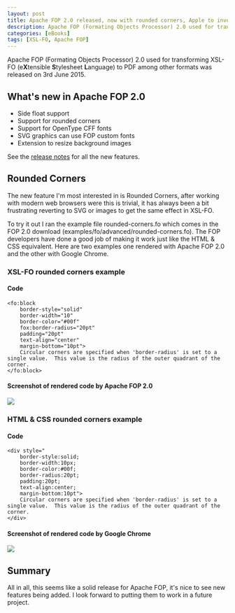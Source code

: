 ```yaml
---
layout: post
title: Apache FOP 2.0 released, now with rounded corners, Apple to investigate
description: Apache FOP (Formating Objects Processor) 2.0 used for transforming XSL-FO (eXtensible Stylesheet Language) to PDF among other formats was released on 3rd June 2015. New features include; rounded corners, side floats and OpenType CFF font support.
categories: [eBooks]
tags: [XSL-FO, Apache FOP]
---
```

Apache FOP (Formating Objects Processor) 2.0 used for transforming XSL-FO (e**X**tensible **S**tylesheet **L**anguage) to PDF among other formats was released on 3rd June 2015.

## What's new in Apache FOP 2.0

- Side float support
- Support for rounded corners
- Support for OpenType CFF fonts
- SVG graphics can use FOP custom fonts
- Extension to resize background images

See the [release notes](https://xmlgraphics.apache.org/fop/2.0/releaseNotes_2.0.html) for all the new features.

## Rounded Corners
The new feature I'm most interested in is Rounded Corners, after working with modern web browsers were this is trivial, it has always been a bit frustrating reverting to SVG or images to get the same effect in XSL-FO.

To try it out I ran the example file rounded-corners.fo which comes in the FOP 2.0 download (examples/fo/advanced/rounded-corners.fo). The FOP developers have done a good job of making it work just like the HTML & CSS equivalent. Here are two examples one rendered with Apache FOP 2.0 and the other with Google Chrome.

### XSL-FO rounded corners example

#### Code

	<fo:block 
		border-style="solid" 
		border-width="10" 
		border-color="#00f" 
		fox:border-radius="20pt" 
		padding="20pt" 
		text-align="center" 
		margin-bottom="10pt">
		Circular corners are specified when 'border-radius' is set to a single value.  This value is the radius of the outer quadrant of the corner.
	</fo:block>

#### Screenshot of rendered code by Apache FOP 2.0
![][1]

### HTML & CSS rounded corners example

#### Code

	<div style="
		border-style:solid; 
		border-width:10px; 
		border-color:#00f; 
		border-radius:20pt; 
		padding:20pt; 
		text-align:center; 
		margin-bottom:10pt">
		Circular corners are specified when 'border-radius' is set to a single value.  This value is the radius of the outer quadrant of the corner.
	</div>

#### Screenshot of rendered code by Google Chrome
![][2]

## Summary
All in all, this seems like a solid release for Apache FOP, it's nice to see new features being added. I look forward to putting them to work in a future project.

  [1]: /assets/img/apache-fop-rounded-corners.PNG
  [2]: /assets/img/chrome-rounded-corners.PNG

